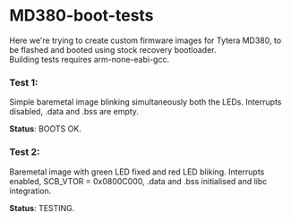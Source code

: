 # MD380-boot-tests
Here we're trying to create custom firmware images for Tytera MD380, to be flashed and booted using stock recovery bootloader.  
Building tests requires arm-none-eabi-gcc.
  
  

### Test 1:
Simple baremetal image blinking simultaneously both the LEDs. Interrupts disabled, .data and .bss are empty.  
  
**Status**: BOOTS OK.
  
  
### Test 2:
Baremetal image with green LED fixed and red LED bliking.
Interrupts enabled, SCB_VTOR = 0x0800C000, .data and .bss initialised and libc integration.
  
**Status**: TESTING.
